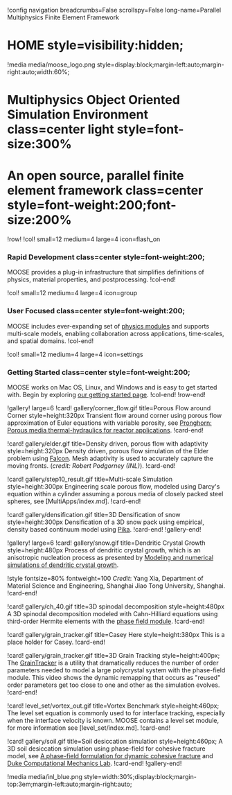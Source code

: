 !config navigation breadcrumbs=False scrollspy=False long-name=Parallel Multiphysics Finite Element Framework

# HOME style=visibility:hidden;

!media media/moose_logo.png style=display:block;margin-left:auto;margin-right:auto;width:60%;

# Multiphysics Object Oriented Simulation Environment class=center light style=font-size:300%

# An open source, parallel finite element framework class=center style=font-weight:200;font-size:200%

!row!
!col! small=12 medium=4 large=4 icon=flash_on
### Rapid Development class=center style=font-weight:200;

MOOSE provides a plug-in infrastructure that simplifies definitions of physics, material properties,
and postprocessing.
!col-end!

!col! small=12 medium=4 large=4 icon=group
### User Focused class=center style=font-weight:200;

MOOSE includes ever-expanding set of [physics modules](modules/index.md) and supports multi-scale models, enabling
collaboration across applications, time-scales, and spatial domains.
!col-end!

!col! small=12 medium=4 large=4 icon=settings
### Getting Started class=center style=font-weight:200;

MOOSE works on Mac OS, Linux, and Windows and is easy to get started with. Begin by exploring
[our getting started page](getting_started/index.md).
!col-end!
!row-end!


!gallery! large=6
!card! gallery/corner_flow.gif title=Porous Flow around Corner style=height:320px
Transient flow around corner using porous flow approximation of Euler equations with variable porosity,
see [Pronghorn: Porous media thermal-hydraulics for reactor applications](https://escholarship.org/uc/item/61k9r05w).
!card-end!

!card! gallery/elder.gif title=Density driven, porous flow with adaptivity style=height:320px
Density driven, porous flow simulation of the Elder problem using [Falcon](https://github.com/idaholab/falcon).  Mesh adaptivity is used to accurately capture the moving fronts. (*credit: Robert Podgorney (INL)*).
!card-end!

!card! gallery/step10_result.gif title=Multi-scale Simulation style=height:300px
Engineering scale porous flow, modeled using Darcy's equation within a cylinder assuming a porous
media of closely packed steel spheres, see [MultiApps/index.md].
!card-end!

!card! gallery/densification.gif title=3D Densification of snow style=height:300px
Densification of a 3D snow pack using empirical, density based continuum model using [Pika](https://github.com/idaholab/pika).
!card-end!
!gallery-end!

!gallery! large=6
!card! gallery/snow.gif title=Dendritic Crystal Growth style=height:480px
Process of dendritic crystal growth, which is an anisotropic nucleation process as presented by
[Modeling and numerical simulations of dendritic crystal growth](https://www.sciencedirect.com/science/article/pii/016727899390120P).

!style fontsize=80% fontweight=100
*Credit*: Yang Xia, Department of Material Science and Engineering,
Shanghai Jiao Tong University, Shanghai.
!card-end!

!card! gallery/ch_40.gif title=3D spinodal decomposition style=height:480px
A 3D spinodal decomposition modeled with Cahn-Hilliard equations using third-order Hermite elements with
the [phase field module](modules/phase_field/index.md).
!card-end!

!card! gallery/grain_tracker.gif title=Casey Here style=height:380px
This is a place holder for Casey.
!card-end!

!card! gallery/grain_tracker.gif title=3D Grain Tracking style=height:400px;
The [GrainTracker](GrainTracker.md) is a utility that dramatically reduces the number of order
parameters needed to model a large polycrystal system with the phase-field module. This video shows
the dynamic remapping that occurs as "reused" order parameters get too close to one and other as the
simulation evolves.
!card-end!

!card! level_set/vortex_out.gif title=Vortex Benchmark style=height:460px;
The level set equation is commonly used to for interface tracking, especially when the interface
velocity is known. MOOSE contains a level set module, for more information see [level_set/index.md].
!card-end!

!card! gallery/soil.gif title=Soil desiccation simulation style=height:460px;
A 3D soil desiccation simulation using phase-field for cohesive fracture model, see
[A phase-field formulation for dynamic cohesive fracture](https://arxiv.org/abs/1809.09691) and
[Duke Computational Mechanics Lab](http://dcml.pratt.duke.edu/).
!card-end!
!gallery-end!

!media media/inl_blue.png style=width:30%;display:block;margin-top:3em;margin-left:auto;margin-right:auto;
